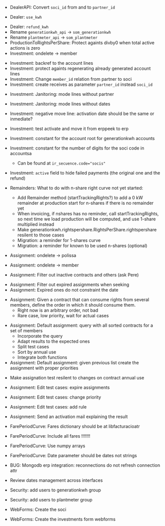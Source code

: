 - DealerAPI: Convert `soci_id` from and to `partner_id`
+ Dealer: `use_kwh`
- Dealer: `refund_kwh`
- Rename `generationkwh_api` -> `som_generationkwh`
- Rename `plantmeter_api` -> `som_plantmeter`
- ProductionToRightsPerShare: Protect againts divby0 when total active actions is zero
- Investment: ondelete -> member
+ Investment: backref to the account lines
+ Investment: protect againts regenerating already generated account lines
+ Investment: Change `member_id` relation from partner to soci
+ Investment: create receives as parameter `partner_id` instead `soci_id`
- Investment: Janitoring: mode lines without partner
- Investment: Janitoring: mode lines without dates
- Investment: negative move line: activation date should be the same or inmediate?
- Investment: test activate and move it from erppeek to erp
- Investment: constant for the account root for generationkwh accounts
- Investment: constant for the number of digits for the soci code in accountsa
    - Can be found at `ir_secuence.code="socis"`
- Investment: `active` field to hide failed payments (the original one and the refund)

- Remainders: What to do with n-share right curve not yet started:
	+ Add Remainder method (startTrackingRights?) to add a 0 kW remainder at production start for n-shares if there is no remainder yet
	+ When invoicing, if nshares has no reminder, call startTrackingRights, so next time we load production will be computed, and use 1-share multiplied instead
	+ Make generationkwh.rightspershare.RightsPerShare.rightspershare resilent to those cases
	- Migration: a reminder for 1-shares curve
	- Migration: a reminder for known to be used n-shares (optional)

- Assignment: ondelete -> polissa
- Assignment: ondelete -> member
- Assignment: Filter out inactive contracts and others (ask Pere)
+ Assignment: Filter out expired assignments when seeking
+ Assignment: Expired ones do not constraint the date
- Assignment: Given a contract that can consume rights from several members, define the order in which it should consume them.
    - Right now is an arbitrary order, not bad
    - Rare case, low priority, wait for actual cases
+ Assignment: Default assignment: query with all sorted contracts for a set of members
    + Incorporate the query
    + Adapt results to the expected ones
    + Split test cases
    + Sort by annual use
    + Integrate both functions
+ Assignment: Default assignment: given previous list create the assignment with proper priorities
- Make assignation test resilent to changes on contract annual use
- Assignment: Edit test cases: expire assignments
- Assignment: Edit test cases: change priority
- Assignment: Edit test cases: add rule
- Assignment: Send an activation mail explaining the result

- FarePeriodCurve: Fares dictionary should be at libfacturacioatr
- FarePeriodCurve: Include all fares !!!!!!!
- FarePeriodCurve: Use numpy arrays
- FarePeriodCurve: Date parameter should be dates not strings

- BUG: Mongodb erp integration: reconnections do not refresh connection attr
- Review dates management across interfaces
- Security: add users to generationkwh group
- Security: add users to plantmeter group
- WebForms: Create the soci
- WebForms: Create the investments form webforms




